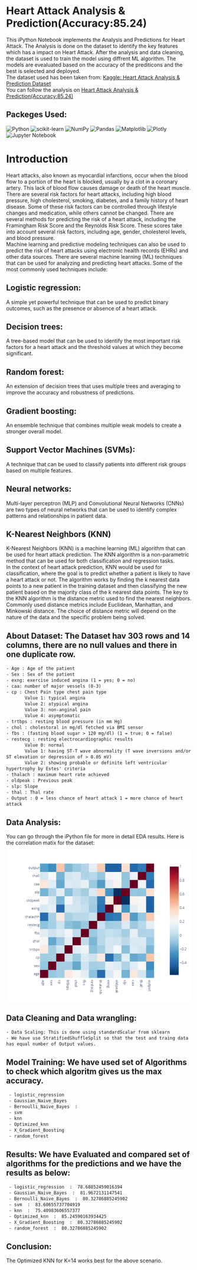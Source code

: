 # Heart Attack Analysis & Prediction(Accuracy:85.24)
This iPython Notebook implements the Analysis and Predictions for Heart Attack. The Analysis is done on the dataset to identify the key features which has a impact on Heart Attack. After the analysis and data cleaning, the dataset is used to train the model using diffrent ML algorithm. The models are evealuated based on the accuracy of the prediticons and the best is selected and deployed.  
The dataset used has been taken from:  <a href="https://www.kaggle.com/datasets/rashikrahmanpritom/heart-attack-analysis-prediction-dataset">Kaggle: Heart Attack Analysis & Prediction Dataset</a>  
You can follow the analysis on <a href="https://www.kaggle.com/code/shrikrishnaparab/heart-attack-analysis-prediction-accuracy-85-24">Heart Attack Analysis & Prediction(Accuracy:85.24)</a>

## Packeges Used:
 ![Python][python] ![scikit-learn][sklearn-image] ![NumPy][numpy-image] ![Pandas][Pandas-image] ![Matplotlib][Matplotlib-image] ![Plotly][Plotly-image]  ![Jupyter Notebook][ipython-image]
 
[python]: https://img.shields.io/badge/python-3670A0?style=for-the-badge&logo=python&logoColor=ffdd54
[sklearn-image]:https://img.shields.io/badge/scikit--learn-%23F7931E.svg?style=for-the-badge&logo=scikit-learn&logoColor=white
[numpy-image]: https://img.shields.io/badge/numpy-%23013243.svg?style=for-the-badge&logo=numpy&logoColor=white
[Pandas-image]: https://img.shields.io/badge/pandas-%23150458.svg?style=for-the-badge&logo=pandas&logoColor=white
[Matplotlib-image]: https://img.shields.io/badge/Matplotlib-%23ffffff.svg?style=for-the-badge&logo=Matplotlib&logoColor=black
[Plotly-image]: https://img.shields.io/badge/Plotly-%233F4F75.svg?style=for-the-badge&logo=plotly&logoColor=white
[ipython-image]: https://img.shields.io/badge/jupyter-%23FA0F00.svg?style=for-the-badge&logo=jupyter&logoColor=white


# Introduction
Heart attacks, also known as myocardial infarctions, occur when the blood flow to a portion of the heart is blocked, usually by a clot in a coronary artery. This lack of blood flow causes damage or death of the heart muscle. There are several risk factors for heart attacks, including high blood pressure, high cholesterol, smoking, diabetes, and a family history of heart disease. Some of these risk factors can be controlled through lifestyle changes and medication, while others cannot be changed. There are several methods for predicting the risk of a heart attack, including the Framingham Risk Score and the Reynolds Risk Score. These scores take into account several risk factors, including age, gender, cholesterol levels, and blood pressure.  
Machine learning and predictive modeling techniques can also be used to predict the risk of heart attacks using electronic health records (EHRs) and other data sources.
There are several machine learning (ML) techniques that can be used for analyzing and predicting heart attacks. Some of the most commonly used techniques include:
## Logistic regression:  
A simple yet powerful technique that can be used to predict binary outcomes, such as the presence or absence of a heart attack.
## Decision trees:  
A tree-based model that can be used to identify the most important risk factors for a heart attack and the threshold values at which they become significant.
## Random forest:  
An extension of decision trees that uses multiple trees and averaging to improve the accuracy and robustness of predictions.
## Gradient boosting:  
An ensemble technique that combines multiple weak models to create a stronger overall model.
## Support Vector Machines (SVMs):  
A technique that can be used to classify patients into different risk groups based on multiple features.
## Neural networks:  
Multi-layer perceptron (MLP) and Convolutional Neural Networks (CNNs) are two types of neural networks that can be used to identify complex patterns and relationships in patient data.

## K-Nearest Neighbors (KNN)
K-Nearest Neighbors (KNN) is a machine learning (ML) algorithm that can be used for heart attack prediction. The KNN algorithm is a non-parametric method that can be used for both classification and regression tasks.  
In the context of heart attack prediction, KNN would be used for classification, where the goal is to predict whether a patient is likely to have a heart attack or not. The algorithm works by finding the k nearest data points to a new patient in the training dataset and then classifying the new patient based on the majority class of the k nearest data points. The key to the KNN algorithm is the distance metric used to find the nearest neighbors. Commonly used distance metrics include Euclidean, Manhattan, and Minkowski distance. The choice of distance metric will depend on the nature of the data and the specific problem being solved.

## About Dataset:  The Dataset hav 303 rows and 14 columns, there are no null values and there in one duplicate row.
    - Age : Age of the patient  
    - Sex : Sex of the patient  
    - exng: exercise induced angina (1 = yes; 0 = no)  
    - caa: number of major vessels (0-3)  
    - cp : Chest Pain type chest pain type  
           Value 1: typical angina  
           Value 2: atypical angina  
           Value 3: non-anginal pain  
           Value 4: asymptomatic  
    - trtbps : resting blood pressure (in mm Hg)  
    - chol : cholestoral in mg/dl fetched via BMI sensor  
    - fbs : (fasting blood sugar > 120 mg/dl) (1 = true; 0 = false)  
    - restecg : resting electrocardiographic results  
           Value 0: normal  
           Value 1: having ST-T wave abnormality (T wave inversions and/or ST elevation or depression of > 0.05 mV)  
           Value 2: showing probable or definite left ventricular hypertrophy by Estes' criteria  
    - thalach : maximum heart rate achieved    
    - oldpeak : Previous peak  
    - slp: Slope  
    - thal : Thal rate  
    - Output : 0 = less chance of heart attack 1 = more chance of heart attack  

## Data Analysis:
You can go through the iPython file for more in detail EDA results. Here is the correlation matix for the dataset:
![corrr](corr.png)

## Data Cleaning and Data wrangling:  
    - Data Scaling: This is done using standardScalar from sklearn
    - We have use StratifiedShuffleSplit so that the test and traing data has equal number of Output values. 

## Model Training: We have used set of Algorithms to check which algoritm gives us the max accuracy.  
     - logistic_regression   
     - Gaussian_Naive_Bayes  
     - Bernoulli_Naive_Bayes  : 
     - svm 
     - knn  
     - Optimized_knn  
     - X_Gradient_Boosting  
     - random_forest  

## Results: We have Evaluated and compared set of algorithms for the predictions and we have the results as below:  
     - logistic_regression  :  78.68852459016394  
     - Gaussian_Naive_Bayes  :  81.9672131147541  
     - Bernoulli_Naive_Bayes  :  80.32786885245902  
     - svm  :  83.60655737704919  
     - knn  :  75.40983606557377  
     - Optimized_knn  :  85.24590163934425  
     - X_Gradient_Boosting  :  80.32786885245902  
     - random_forest  :  80.32786885245902  
     
## Conclusion: 
The Optimized KNN for K=14 works best for the above scenario. 
